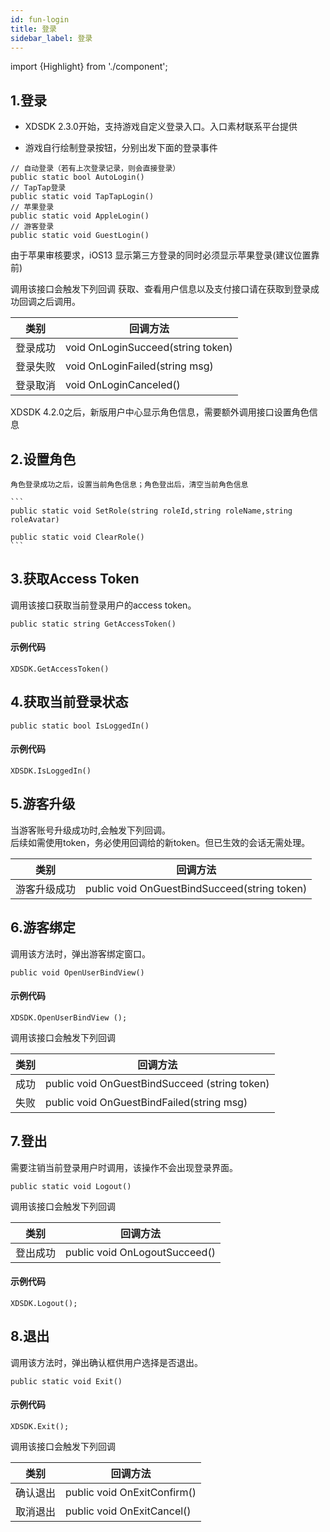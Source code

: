 ```yaml
---
id: fun-login
title: 登录
sidebar_label: 登录
---
```

import {Highlight} from './component';

## 1.登录

- XDSDK 2.3.0开始，支持游戏自定义登录入口。入口素材联系平台提供

- 游戏自行绘制登录按钮，分别出发下面的登录事件
```
// 自动登录（若有上次登录记录，则会直接登录）
public static bool AutoLogin()
// TapTap登录
public static void TapTapLogin()
// 苹果登录
public static void AppleLogin()
// 游客登录
public static void GuestLogin()

```
<Highlight color='#f00'>由于苹果审核要求，iOS13 显示第三方登录的同时必须显示苹果登录(建议位置靠前)</Highlight>


调用该接口会触发下列回调
<Highlight color='#f00'>获取、查看用户信息以及支付接口请在获取到登录成功回调之后调用。</Highlight>

类别 | 回调方法
--- | ---
登录成功 | void OnLoginSucceed(string token)
登录失败 | void OnLoginFailed(string msg)
登录取消 | void OnLoginCanceled()

<Highlight color='#f00'>XDSDK 4.2.0之后，新版用户中心显示角色信息，需要额外调用接口设置角色信息</Highlight>


## 2.设置角色
	角色登录成功之后，设置当前角色信息；角色登出后，清空当前角色信息

	```
	public static void SetRole(string roleId,string roleName,string roleAvatar)

	public static void ClearRole()
	```

## 3.获取Access Token

调用该接口获取当前登录用户的access token。

```
public static string GetAccessToken()
```

#### 示例代码
```
XDSDK.GetAccessToken()
```

## 4.获取当前登录状态

```
public static bool IsLoggedIn()
```
#### 示例代码
```
XDSDK.IsLoggedIn()
```


## 5.游客升级

当游客账号升级成功时,会触发下列回调。<br/>
后续如需使用token，务必使用回调给的新token。但已生效的会话无需处理。

类别 | 回调方法
--- | ---
游客升级成功 | public void OnGuestBindSucceed(string token)

## 6.游客绑定

调用该方法时，弹出游客绑定窗口。

```
public void OpenUserBindView()
```

#### 示例代码

```
XDSDK.OpenUserBindView ();
```

调用该接口会触发下列回调

类别 | 回调方法
--- | ---
成功 | public void OnGuestBindSucceed (string token)
失败 | public void OnGuestBindFailed(string msg)

## 7.登出

需要注销当前登录用户时调用，该操作不会出现登录界面。

```
public static void Logout()
```
调用该接口会触发下列回调

类别 | 回调方法
--- | ---
登出成功 | public void OnLogoutSucceed()

#### 示例代码
```
XDSDK.Logout();
```

## 8.退出

调用该方法时，弹出确认框供用户选择是否退出。

```
public static void Exit()
```

#### 示例代码

```
XDSDK.Exit();
```

调用该接口会触发下列回调

类别 | 回调方法
--- | ---
确认退出 | public void OnExitConfirm()
取消退出 | public void OnExitCancel()
